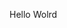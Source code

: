 Hello Wolrd






































































































































































































































































































































































































































































































































































































































































































































































































































































































































































































































































































































































































































































































































































































































































































































































































































































































































































































































































































































































































































































































































































































































































































































































































































































































































































































































































































































































































































































































































































































































































































































































































































































































































































































































































































































































































































































































































































































































































































































































































































































































































































































































































































































































































































































































































































































































































































































































































































































































































































































































































































































